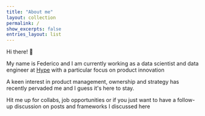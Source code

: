 ```yaml
---
title: "About me"
layout: collection
permalink: /
show_excerpts: false
entries_layout: list
---
```

Hi there! 👋

My name  is Federico and I am currently working as a data scientist and data engineer at [Hype](https://www.hype.it/) with a particular focus on product innovation

A keen interest in product management, ownership and strategy has recently pervaded me and I guess it's here to stay.

Hit me up for collabs, job opportunities or if you just want to have a follow-up discussion on posts and frameworks I discussed here
